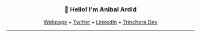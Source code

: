 <h3 align="center">👋 Hello! I'm Anibal Ardid</h3>

<p align="center">
  <a href="https://ardid.com.ar">Webpage</a> •
  <a href="https://twitter.com/aardid">Twitter</a> •
  <a href="https://www.linkedin.com/in/anibalardid/">LinkedIn</a> •
  <a href="https://trincheradev.com">Trinchera Dev</a>
</p>

---

<!--
**anibalardid/anibalardid** is a ✨ _special_ ✨ repository because its `README.md` (this file) appears on your GitHub profile.

Here are some ideas to get you started:

- 🔭 I’m currently working on ...
- 🌱 I’m currently learning ...
- 👯 I’m looking to collaborate on ...
- 🤔 I’m looking for help with ...
- 💬 Ask me about ...
- 📫 How to reach me: ...
- 😄 Pronouns: ...
- ⚡ Fun fact: ...
-->
